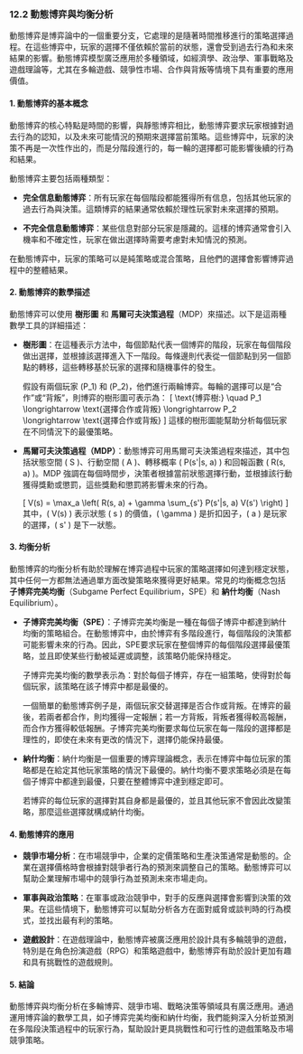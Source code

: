 ### 12.2 動態博弈與均衡分析

動態博弈是博弈論中的一個重要分支，它處理的是隨著時間推移進行的策略選擇過程。在這些博弈中，玩家的選擇不僅依賴於當前的狀態，還會受到過去行為和未來結果的影響。動態博弈模型廣泛應用於多種領域，如經濟學、政治學、軍事戰略及遊戲理論等，尤其在多輪遊戲、競爭性市場、合作與背叛等情境下具有重要的應用價值。

#### 1. 動態博弈的基本概念

動態博弈的核心特點是時間的影響，與靜態博弈相比，動態博弈要求玩家根據對過去行為的認知，以及未來可能情況的預期來選擇當前策略。這些博弈中，玩家的決策不再是一次性作出的，而是分階段進行的，每一輪的選擇都可能影響後續的行為和結果。

動態博弈主要包括兩種類型：

- **完全信息動態博弈**：所有玩家在每個階段都能獲得所有信息，包括其他玩家的過去行為與決策。這類博弈的結果通常依賴於理性玩家對未來選擇的預期。

- **不完全信息動態博弈**：某些信息對部分玩家是隱藏的。這樣的博弈通常會引入機率和不確定性，玩家在做出選擇時需要考慮對未知情況的預測。

在動態博弈中，玩家的策略可以是純策略或混合策略，且他們的選擇會影響博弈過程中的整體結果。

#### 2. 動態博弈的數學描述

動態博弈可以使用 **樹形圖** 和 **馬爾可夫決策過程**（MDP）來描述。以下是這兩種數學工具的詳細描述：

- **樹形圖**：在這種表示方法中，每個節點代表一個博弈的階段，玩家在每個階段做出選擇，並根據該選擇進入下一階段。每條邊則代表從一個節點到另一個節點的轉移，這些轉移基於玩家的選擇和隨機事件的發生。

  假設有兩個玩家 \(P_1\) 和 \(P_2\)，他們進行兩輪博弈。每輪的選擇可以是“合作”或“背叛”，則博弈的樹形圖可表示為：
  \[
  \text{博弈樹:} \quad P_1 \longrightarrow \text{選擇合作或背叛} \longrightarrow P_2 \longrightarrow \text{選擇合作或背叛}
  \]
  這樣的樹形圖能幫助分析每個玩家在不同情況下的最優策略。

- **馬爾可夫決策過程（MDP）**：動態博弈可用馬爾可夫決策過程來描述，其中包括狀態空間 \( S \)、行動空間 \( A \)、轉移概率 \( P(s'|s, a) \) 和回報函數 \( R(s, a) \)。MDP 強調在每個時間步，決策者根據當前狀態選擇行動，並根據該行動獲得獎勳或懲罰，這些獎勳和懲罰將影響未來的行為。

  \[
  V(s) = \max_a \left( R(s, a) + \gamma \sum_{s'} P(s'|s, a) V(s') \right)
  \]
  其中，\( V(s) \) 表示狀態 \( s \) 的價值，\( \gamma \) 是折扣因子，\( a \) 是玩家的選擇，\( s' \) 是下一狀態。

#### 3. 均衡分析

動態博弈的均衡分析有助於理解在博弈過程中玩家的策略選擇如何達到穩定狀態，其中任何一方都無法通過單方面改變策略來獲得更好結果。常見的均衡概念包括 **子博弈完美均衡**（Subgame Perfect Equilibrium，SPE）和 **納什均衡**（Nash Equilibrium）。

- **子博弈完美均衡（SPE）**：子博弈完美均衡是一種在每個子博弈中都達到納什均衡的策略組合。在動態博弈中，由於博弈有多階段進行，每個階段的決策都可能影響未來的行為。因此，SPE要求玩家在整個博弈的每個階段選擇最優策略，並且即使某些行動被延遲或調整，該策略仍能保持穩定。

  子博弈完美均衡的數學表示為：對於每個子博弈，存在一組策略，使得對於每個玩家，該策略在該子博弈中都是最優的。

  一個簡單的動態博弈例子是，兩個玩家交替選擇是否合作或背叛。在博弈的最後，若兩者都合作，則均獲得一定報酬；若一方背叛，背叛者獲得較高報酬，而合作方獲得較低報酬。子博弈完美均衡要求每位玩家在每一階段的選擇都是理性的，即使在未來有更改的情況下，選擇仍能保持最優。

- **納什均衡**：納什均衡是一個重要的博弈理論概念，表示在博弈中每位玩家的策略都是在給定其他玩家策略的情況下最優的。納什均衡不要求策略必須是在每個子博弈中都達到最優，只要在整體博弈中達到穩定即可。

  若博弈的每位玩家的選擇對其自身都是最優的，並且其他玩家不會因此改變策略，那麼這些選擇就構成納什均衡。

#### 4. 動態博弈的應用

- **競爭市場分析**：在市場競爭中，企業的定價策略和生產決策通常是動態的。企業在選擇價格時會根據對競爭者行為的預測來調整自己的策略。動態博弈可以幫助企業理解市場中的競爭行為並預測未來市場走向。

- **軍事與政治策略**：在軍事或政治競爭中，對手的反應與選擇會影響到決策的效果。在這些情境下，動態博弈可以幫助分析各方在面對威脅或談判時的行為模式，並找出最有利的策略。

- **遊戲設計**：在遊戲理論中，動態博弈被廣泛應用於設計具有多輪競爭的遊戲，特別是在角色扮演遊戲（RPG）和策略遊戲中，動態博弈有助於設計更加有趣和具有挑戰性的遊戲規則。

#### 5. 結論

動態博弈與均衡分析在多輪博弈、競爭市場、戰略決策等領域具有廣泛應用。通過運用博弈論的數學工具，如子博弈完美均衡和納什均衡，我們能夠深入分析並預測在多階段決策過程中的玩家行為，幫助設計更具挑戰性和可行性的遊戲策略及市場競爭策略。